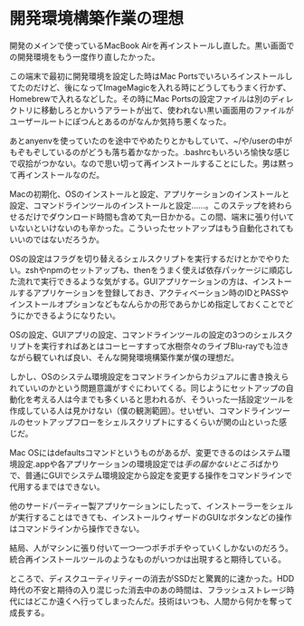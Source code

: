 # 開発環境構築作業の理想

開発のメインで使っているMacBook Airを再インストールし直した。黒い画面での開発環境をもう一度作り直したかった。

この端末で最初に開発環境を設定した時はMac Portsでいろいろインストールしてたのだけど、後になってImageMagicを入れる時にどうしてもうまく行かず、Homebrewで入れるなどした。その時にMac Portsの設定ファイルは別のディレクトリに移動しろとかいうアラートが出て、使われない黒い画面用のファイルがユーザールートにぽつんとあるのがなんか気持ち悪くなった。

あとanyenvを使っていたのを途中でやめたりとかもしていて、~/や/userの中がもぞもぞしているのがどうも落ち着かなかった。.bashrcもいろいろ愉快な感じで収拾がつかない。なので思い切って再インストールすることにした。男は黙って再インストールなのだ。

Macの初期化、OSのインストールと設定、アプリケーションのインストールと設定、コマンドラインツールのインストールと設定......。このステップを終わらせるだけでダウンロード時間も含めて丸一日かかる。この間、端末に張り付いていないといけないのも辛かった。こういったセットアップはもう自動化されてもいいのではないだろうか。

OSの設定はフラグを切り替えるシェルスクリプトを実行するだけとかでやりたい。zshやnpmのセットアップも、thenをうまく使えば依存パッケージに順応した流れで実行できるような気がする。GUIアプリケーションの方は、インストールするアプリケーションを登録しておき、アクティベーション時のIDとPASSやインストールオプションなどもなんらかの形であらかじめ指定しておくことでどうにかできるようになりたい。

OSの設定、GUIアプリの設定、コマンドラインツールの設定の3つのシェルスクリプトを実行すればあとはコーヒーすすって水樹奈々のライブBlu-rayでも泣きながら観ていれば良い、そんな開発環境構築作業が僕の理想だ。

しかし、OSのシステム環境設定をコマンドラインからカジュアルに書き換えられていいのかという問題意識がすぐにわいてくる。同じようにセットアップの自動化を考える人は今までも多くいると思われるが、そういった一括設定ツールを作成している人は見かけない（僕の観測範囲）。せいぜい、コマンドラインツールのセットアップフローをシェルスクリプトにするくらいが関の山といった感じだ。

Mac OSにはdefaultsコマンドというものがあるが、変更できるのはシステム環境設定.appや各アプリケーションの環境設定では*手の届かないところ*ばかりで、普通にGUIでシステム環境設定から設定を変更する操作をコマンドラインで代用するまではできない。

他のサードパーティー製アプリケーションにしたって、インストーラーをシェルが実行することはできても、インストールウィザードのGUIなボタンなどの操作はコマンドラインから操作できない。

結局、人がマシンに張り付いて一つ一つポチポチやっていくしかないのだろう。統合再インストールツールのようなものがいつかは出現すると期待している。

ところで、ディスクユーティリティーの消去がSSDだと驚異的に速かった。HDD時代の不安と期待の入り混じった消去中のあの時間は、フラッシュストレージ時代にはどこか遠くへ行ってしまったんだ。技術はいつも、人間から何かを奪って成長する。